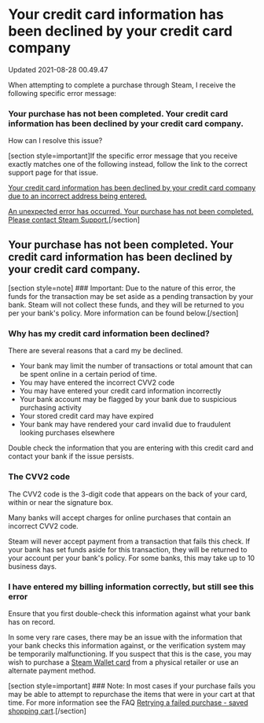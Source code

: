 # Your credit card information has been declined by your credit card company
Updated 2021-08-28 00.49.47

When attempting to complete a purchase through Steam, I receive the following specific error message:  
  
### Your purchase has not been completed. Your credit card information has been declined by your credit card company.
How can I resolve this issue?  
  
[section style=important]If the specific error message that you receive exactly matches one of the following instead, follow the link to the correct support page for that issue.  
  
[Your credit card information has been declined by your credit card company due to an incorrect address being entered.](https://help.steampowered.com/en/faqs/view/002F-D14F-9E51-937B)  
  
[An unexpected error has occurred. Your purchase has not been completed. Please contact Steam Support.](https://help.steampowered.com/en/faqs/view/1C94-8CCC-CDC5-E1E7)[/section]  
  
## Your purchase has not been completed. Your credit card information has been declined by your credit card company.
[section style=note] ### Important:
Due to the nature of this error, the funds for the transaction may be set aside as a pending transaction by your bank. Steam will not collect these funds, and they will be returned to you per your bank's policy. More information can be found below.[/section]  
  
### Why has my credit card information been declined?
There are several reasons that a card my be declined.  
  

* Your bank may limit the number of transactions or total amount that can be spent online in a certain period of time.
* You may have entered the incorrect CVV2 code
* You may have entered your credit card information incorrectly
* Your bank account may be flagged by your bank due to suspicious purchasing activity
* Your stored credit card may have expired
* Your bank may have rendered your card invalid due to fraudulent looking purchases elsewhere

  
  
Double check the information that you are entering with this credit card and contact your bank if the issue persists.  
  
### The CVV2 code
The CVV2 code is the 3-digit code that appears on the back of your card, within or near the signature box.  
  
Many banks will accept charges for online purchases that contain an incorrect CVV2 code.  
  
Steam will never accept payment from a transaction that fails this check. If your bank has set funds aside for this transaction, they will be returned to your account per your bank's policy. For some banks, this may take up to 10 business days.  
  
### I have entered my billing information correctly, but still see this error
Ensure that you first double-check this information against what your bank has on record.  
  
In some very rare cases, there may be an issue with the information that your bank checks this information against, or the verification system may be temporarily malfunctioning. If you suspect that this is the case, you may wish to purchase a [Steam Wallet card](https://store.steampowered.com/account/redeemwalletcode) from a physical retailer or use an alternate payment method.  
  
[section style=important] ### Note:
In most cases if your purchase fails you may be able to attempt to repurchase the items that were in your cart at that time. For more information see the FAQ [Retrying a failed purchase - saved shopping cart](https://help.steampowered.com/faqs/view/26CE-6A3B-C548-5AB4).[/section]  
  
